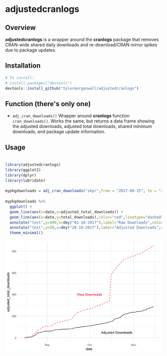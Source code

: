 
adjustedcranlogs
================

Overview
--------

**adjustedcranlogs** is a wrapper around the **cranlogs** package that removes CRAN-wide shared daily downloads and re-download/CRAN mirror spikes due to package updates.

Installation
------------

``` r
# To install: 
# install.packages("devtools")
devtools::install_github("tylermorganwall/adjustedcranlogs")
```

Function (there's only one)
---------------------------

-   `adj_cran_downloads()` Wrapper around **cranlogs** function `cran_downloads()`. Works the same, but returns a data frame showing the adjusted downloads, adjusted total downloads, shared minimum downloads, and package update information.

Usage
-----

``` r

library(adjustedcranlogs)
library(ggplot2)
library(dplyr)
library(lubridate)

mypkgdownloads = adj_cran_downloads("skpr",from = "2017-08-15", to = "2017-11-15")

mypkgdownloads %>%
  ggplot() + 
  geom_line(aes(x=date,y=adjusted_total_downloads)) +
  geom_line(aes(x=date,y=total_downloads),color="red",linetype="dashed") +
  annotate("text",y=400,x=dmy("01-10-2017"),label="Raw Downloads",color="red") +
  annotate("text",y=50,x=dmy("20-10-2017"),label="Adjusted Downloads",color="black") +
  theme_minimal()
```

![](data/README-example-1.png)
